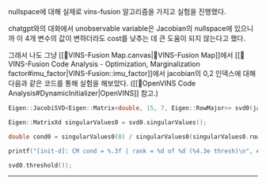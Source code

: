 nullspace에 대해 실제로 vins-fusion 알고리즘을 가지고 실험을 진행했다.

chatgpt와의 대화에서 unobservable variable은 Jacobian의 nullspace에 있으니까 이 4개 변수의 값이 변하더라도 cost를 낮추는 데 큰 도움이 되지 않는다고 했다.

그래서 나도 그냥 [[🧩VINS-Fusion Map.canvas|🧩VINS-Fusion Map]]에서 [[🧩 VINS-Fusion Code Analysis - Optimization, Marginalization factor#imu_factor|VINS-Fusion::imu_factor]]에서 jacobian의 0,2 인덱스에 대해 다음과 같은 코드를 통해 실험을 해보았다. ([[🧩OpenVINS Code Analysis#DynamicInitializer|OpenVINS]] 참고.)

```C++
Eigen::JacobiSVD<Eigen::Matrix<double, 15, 7, Eigen::RowMajor>> svd0(jacobian_pose_i);

Eigen::MatrixXd singularValues0 = svd0.singularValues();

double cond0 = singularValues0(0) / singularValues0(singularValues0.rows() - 1);

printf("[init-d]: CM cond = %.3f | rank = %d of %d (%4.3e thresh)\n", cond0, (int)svd0.rank(), (int)jacobian_pose_i.cols(),

svd0.threshold());
```

---
